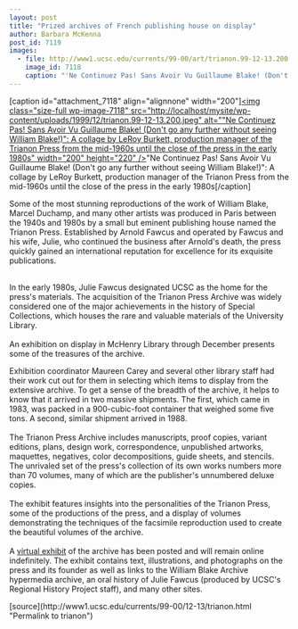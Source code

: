 ```yaml
---
layout: post
title: "Prized archives of French publishing house on display"
author: Barbara McKenna
post_id: 7119
images:
  - file: http://www1.ucsc.edu/currents/99-00/art/trianon.99-12-13.200.jpeg
    image_id: 7118
    caption: "'Ne Continuez Pas! Sans Avoir Vu Guillaume Blake! (Don't go any further without seeing William Blake!)': A collage by LeRoy Burkett, production manager of the Trianon Press from the mid-1960s until the close of the press in the early 1980s"
---
```


[caption id="attachment_7118" align="alignnone" width="200"]<a href="http://localhost/mysite/wp-content/uploads/1999/12/trianon.99-12-13.200.jpeg"><img class="size-full wp-image-7118" src="http://localhost/mysite/wp-content/uploads/1999/12/trianon.99-12-13.200.jpeg" alt=""Ne Continuez Pas! Sans Avoir Vu Guillaume Blake! (Don't go any further without seeing William Blake!)": A collage by LeRoy Burkett, production manager of the Trianon Press from the mid-1960s until the close of the press in the early 1980s" width="200" height="220" /></a>"Ne Continuez Pas! Sans Avoir Vu Guillaume Blake! (Don't go any further without seeing William Blake!)": A collage by LeRoy Burkett, production manager of the Trianon Press from the mid-1960s until the close of the press in the early 1980s[/caption]
<p>
  Some of the most stunning reproductions of the work of William Blake, Marcel Duchamp, and many other artists was produced in Paris between the 1940s and 1980s by a small but eminent publishing house named the Trianon Press. Established by Arnold Fawcus and operated by Fawcus and his wife, Julie, who continued the business after Arnold's death, the press quickly gained an international reputation for excellence for its exquisite publications.<br>
</p><br>
In the early 1980s, Julie Fawcus designated UCSC as the home for the press's materials. The acquisition of the Trianon Press Archive was widely considered one of the major achievements in the history of Special Collections, which houses the rare and valuable materials of the University Library.<br>
<br>
An exhibition on display in McHenry Library through December presents some of the treasures of the archive.
<p>
  Exhibition coordinator Maureen Carey and several other library staff had their work cut out for them in selecting which items to display from the extensive archive. To get a sense of the breadth of the archive, it helps to know that it arrived in two massive shipments. The first, which came in 1983, was packed in a 900-cubic-foot container that weighed some five tons. A second, similar shipment arrived in 1988.<br>
  <br>
  The Trianon Press Archive includes manuscripts, proof copies, variant editions, plans, design work, correspondence, unpublished artworks, maquettes, negatives, color decompositions, guide sheets, and stencils. The unrivaled set of the press's collection of its own works numbers more than 70 volumes, many of which are the publisher's unnumbered deluxe copies.<br>
  <br>
  The exhibit features insights into the personalities of the Trianon Press, some of the productions of the press, and a display of volumes demonstrating the techniques of the facsimile reproduction used to create the beautiful volumes of the archive.<br>
  <br>
  A <a href="http://bob.ucsc.edu/library/exhibits/trianon/tpexh.html">virtual exhibit</a> of the archive has been posted and will remain online indefinitely. The exhibit contains text, illustrations, and photographs on the press and its founder as well as links to the William Blake Archive hypermedia archive, an oral history of Julie Fawcus (produced by UCSC's Regional History Project staff), and many other sites.
</p>
<p>

</p>
[source](http://www1.ucsc.edu/currents/99-00/12-13/trianon.html "Permalink to trianon")
